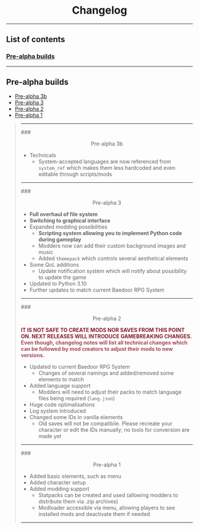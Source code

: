 # <center>Changelog</center>

---

## List of contents
### [Pre-alpha builds](changelog.md#pre-alpha-builds)

---
## Pre-alpha builds
- [Pre-alpha 3b](#centerpre-alpha-3bcenter)
- [Pre-alpha 3](#centerpre-alpha-3center)
- [Pre-alpha 2](#centerpre-alpha-2center)
- [Pre-alpha 1](#centerpre-alpha-1center)

> ---
> ###<center>Pre-alpha 3b</center>
> - Technicals
>   - System-accepted languages are now referenced from `system_ref` which makes them
>     less hardcoded and even editable through scripts/mods
> 
> ---
> ###<center>Pre-alpha 3</center>
>
> - **Full overhaul of file system**
> - **Switching to graphical interface**
> - Expanded modding possibilities
>   - **Scripting system allowing you to implement Python code during gameplay**
>   - Modders now can add their custom background images and music
>   - Added `themepack` which controls several aesthetical elements 
> - Some QoL additions
>   - Update notification system which will notify about possibility to update the game
> - Updated to Python 3.10
> - Further updates to match current Baedoor RPG System
> 
> ---
> ###<center>Pre-alpha 2</center>
> 
> <span style="color:#871C2C; font-weight:bold">IT IS NOT SAFE TO CREATE MODS NOR SAVES FROM THIS POINT ON. NEXT RELEASES WILL INTRODUCE GAMEBREAKING CHANGES.</span>  
> <span style="color:#A44B58; font-weight:bold">Even though, changelog notes will list all technical changes which can be followed by mod creators to adjust their mods to new versions.</span>
> 
> - Updated to current Baedoor RPG System
>   - Changes of several namings and added/removed some elements to match
> - Added language support
>   - Modders will need to adjust their packs to match language files being required (`lang.json`)
> - Huge code optimalisations
> - Log system introduced
> - Changed some IDs in vanilla elements
>   - Old saves will not be compatibile. Please recreate your character or edit the IDs manually; no tools for conversion are made yet
> 
> ---
> ###<center>Pre-alpha 1</center>
> 
> - Added basic elements, such as menu
> - Added character setup
> - Added modding support
>   - Statpacks can be created and used (allowing modders to distribute them via .zip archives)
>   - Modloader accessible via menu, allowing players to see installed mods and deactivate them if needed
> 
> ---